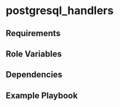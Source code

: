 postgresql_handlers
=========



Requirements
------------



Role Variables
--------------



Dependencies
------------



Example Playbook
----------------
